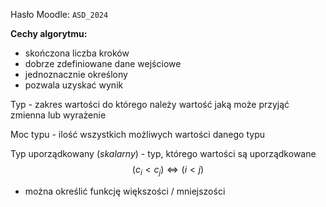 Hasło Moodle: `ASD_2024`

**Cechy algorytmu:**
- skończona liczba kroków
- dobrze zdefiniowane dane wejściowe
- jednoznacznie określony
- pozwala uzyskać wynik

Typ - zakres wartości do którego należy wartość jaką może przyjąć zmienna lub wyrażenie

Moc typu - ilość wszystkich możliwych wartości danego typu

Typ uporządkowany (*skalarny*) - typ, którego wartości są uporządkowane
$$(c_i < c_j) \Leftrightarrow (i < j) $$
- można określić funkcję większości / mniejszości

